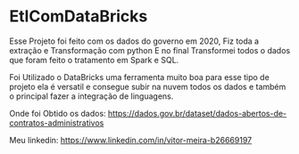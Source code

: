 # EtlComDataBricks

 Esse Projeto foi feito com os dados do governo em 2020,
 Fiz toda a extração e Transformação com python 
 E no final Transformei todos o dados que foram feito
 o tratamento em Spark e SQL.
 
 Foi Utilizado o DataBricks uma ferramenta muito boa para esse tipo de projeto ela é versatil e consegue subir na nuvem todos os dados e também o principal fazer a integração de linguagens.

 
 Onde foi Obtido os dados: https://dados.gov.br/dataset/dados-abertos-de-contratos-administrativos

 Meu linkedin: https://www.linkedin.com/in/vitor-meira-b26669197